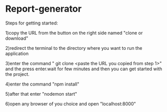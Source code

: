 # Report-generator

Steps for getting started:

1)copy the URL from the button on the right side named "clone or download"

2)redirect the terminal to the directory where you want to run the application

3)enter the command " git clone <paste the URL you copied from step 1>" and the press enter.wait for few minutes and then you can get started with the project.

4)enter the command "npm install"

5)after that enter "nodemon start"

6)open any browser of you choice and open "localhost:8000"
